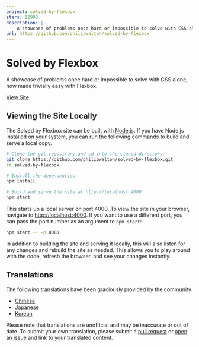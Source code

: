 ```yaml
---
project: solved-by-flexbox
stars: 12993
description: |-
    A showcase of problems once hard or impossible to solve with CSS alone, now made trivially easy with Flexbox.
url: https://github.com/philipwalton/solved-by-flexbox
---
```


# Solved by Flexbox

A showcase of problems once hard or impossible to solve with CSS alone, now made trivially easy with Flexbox.

[View Site](https://philipwalton.github.io/solved-by-flexbox/)

## Viewing the Site Locally

The Solved by Flexbox site can be built with [Node.js](http://nodejs.org/). If you have Node.js installed on your system, you can run the following commands to build and serve a local copy.

```sh
# Clone the git repository and cd into the cloned directory.
git clone https://github.com/philipwalton/solved-by-flexbox.git
cd solved-by-flexbox

# Install the dependencies
npm install

# Build and serve the site at http://localhost:4000
npm start
```

This starts up a local server on port 4000. To view the site in your browser, navigate to [http://localhost:4000](http://localhost:4000). If you want to use a different port, you can pass the port number as an argument to `npm start`:

```sh
npm start -- -p 8080
```

In addition to building the site and serving it locally, this will also listen for any changes and rebuild the site as needed. This allows you to play around with the code, refresh the browser, and see your changes instantly.

## Translations

The following translations have been graciously provided by the community:

* [Chinese](https://hufan-akari.github.io/solved-by-flexbox/)
* [Japanese](http://hashrock.github.io/solved-by-flexbox-ja/)
* [Korean](https://hyunseob.github.io/solved-by-flexbox-kr/)

Please note that translations are unofficial and may be inaccurate or out of date. To submit your own translation, please submit a [pull request](https://github.com/philipwalton/solved-by-flexbox/pull/new/master) or [open an issue](https://github.com/philipwalton/solved-by-flexbox/issues/new) and link to your translated content.

